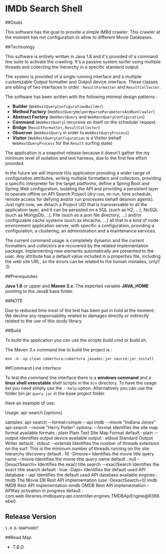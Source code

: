 # IMDb Search Shell


##Goals

This software has the goal to provide a simple IMBd crawler. This crawler at the moment has not configuration to allow to different Movie Databases.



##Technology

This software is entirely written in Java 1.8 and it's provided of a command line suite to activate the crawling. It's a passive system surfer using multiple threads and collecting the hierarchy in a specific standard output.

The system is provided of a single running interface and a multiple customizable Output formatter and Output device interface. These classes are sibling of two interfaces in order : `ResultFormatter` and `ResultCollector`.

The software has been written with the following minimal design patterns :
  * **Builder** (`WebRestQueryConfigurationBuilder`)
  * **Method Factory** (`WebRestQueryHelper#parseParametersAndRunCrawler`)
  * **Abstract Factory** (`WebRestQuery` and `WebRestQueryConfiguration`)
  * **Command** (`WebRestQuery`) recursive on itself on the scheduler request.
  * **Bridge** (`ResultFormatter`, `ResultCollector`) 
  * **Observer** (`WebRestQuery` in order to `WebRestQueryProcess`) 
  * **Visitor** (`WebRestQueryConfiguration` is a Visitor behalf `WebRestQueryProcess` for the `Result` surfing state)

The application is a snapshot release because it doesn't gather the my minimum level of isolation and test harness, due to the first few effort provided.

In the future we will improve this application providing a wider range of configuration attributes, writing multiple formatters and collectors, providing a specific interpreter for the target platforms, define a Spring Boot and Spring Web configuration, isolating the API and providing a persistent layer to operate offline on API Search Project (dry-run, re-run, time schedule, remote access for defying and/or run processes behalf deamon agents). Just right now, we detach a Project UID that is transversable to all the application layer, and it can be persisted on a SQL (such as H2, ...), NoSQL (such as MongoDb, ..), File (such as a json file directory, ...) and/or configurable cache systems (such as ehcache, ...) all that in a kind of node environment application server, with specific a configuration, providing a configuration, a clustering, an administration and a maintenance services.

The current command usage is completely dynamic and the current formatters and collectors are recovered by the related implementation package. Implementing new elements automatically are presented to the user. Any attribute has a default value included in a properties file, including the web site URL, so the errors can be related to the human mistakes, only!! :D



##Prerequisites 

**Java 1.8** or upper and **Maven 3.x**. The exported variable **JAVA_HOME** pointing to the Java8 base folder.


##NOTE 

Due to reduced time most of the test has been put in hold at the moment. We decline any responsability related to damages directly or indirectly related to the use of this study library. 


##Build 

To build the application you can use the scripts *build.cmd* or *build.sh*.

The Maven 3.x command line to build the project is : 

`mvn -U -up clean cobertura:cobertura javadoc:jar source:jar install`



##Command Line interface

To test the command line interface there is a **windows command** and a **linux shell executable** shell scripts in the `bin` directory. To have the usage list you need simply use the `--help` option. Alternatively you can use the folder bin jar `query.jar` in the base project folder.

Here an example of use:

Usage: api-search [options]

samples: api-search --format=simple --api imdb --movie "Indiana Jones"
         api-search --movie "Herry Potter"
options:
--format		Identifies the site map format
     available formats :
     plain		Plain Text Site Map Format
default : plain
--output		Identifies output device
     available output :
     stdout		Standard Output Writer
default : stdout
--extends		Identifies the number of threads extension on the surf. This is the minimum number of threads
			running on the site hierarchy discovery
default : 10
-Dmovie=<value>		Identifies the movie title query name
--movie		Identifies the movie title query name
default : null
-DexactSearch=<value>		Identifies the exact title search
--exactSearch		Identifies the exact title search
default : true
-Dapi=<value>		Identifies the default used API database
--api		Identifies the default used API database
     available engines :
     tmdb		The Movie DB Rest API implementation (use -DexactSearch=0)
     imdb		IMDB Rest API implementation
     omdb		OMDB Rest API implementation - APIKey activation in progress
default : com.web.libraries.imdbquery.api.controller.engines.TMDBApiEngine@6366ebe0



## Release Version

`1.0.0-SNAPSHOOT`



##Road Map

* *T.B.D.*
